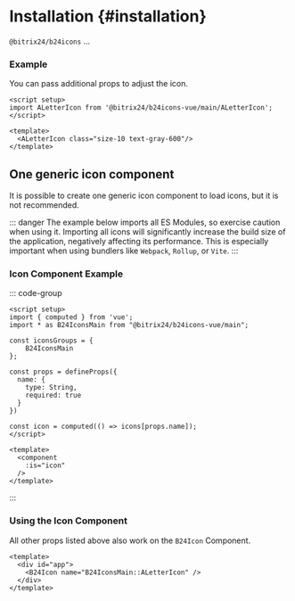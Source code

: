 # Installation {#installation}

`@bitrix24/b24icons` ...


### Example

You can pass additional props to adjust the icon.

```vue
<script setup>
import ALetterIcon from '@bitrix24/b24icons-vue/main/ALetterIcon';
</script>

<template>
  <ALetterIcon class="size-10 text-gray-600"/>
</template>
```

## One generic icon component

It is possible to create one generic icon component to load icons, but it is not recommended.

::: danger
The example below imports all ES Modules, so exercise caution when using it. Importing all icons will significantly increase the build size of the application, negatively affecting its performance. This is especially important when using bundlers like `Webpack`, `Rollup`, or `Vite`.
:::

### Icon Component Example

::: code-group

```vue [components/B24Icon.vue]
<script setup>
import { computed } from 'vue';
import * as B24IconsMain from "@bitrix24/b24icons-vue/main";

const iconsGroups = {
	B24IconsMain
};

const props = defineProps({
  name: {
    type: String,
    required: true
  }
})

const icon = computed(() => icons[props.name]);
</script>

<template>
  <component
    :is="icon"
  />
</template>
```

:::

### Using the Icon Component

All other props listed above also work on the `B24Icon` Component.

```vue
<template>
  <div id="app">
    <B24Icon name="B24IconsMain::ALetterIcon" />
  </div>
</template>
```